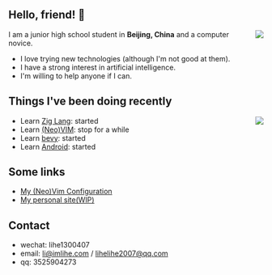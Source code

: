 ## Hello, friend! 👋
<!-- ### Stats -->
<a href="#"><img align="right" src="https://github-readme-stats.vercel.app/api?username=lihe07&count_private=true&show_icons=true&theme=radical"></img></a>

I am a junior high school student in **Beijing, China** and a computer novice.

- I love trying new technologies (although I'm not good at them).
- I have a strong interest in artificial intelligence.
- I'm willing to help anyone if I can.




## Things I've been doing recently
<a href="#"><img align="right" src="https://github-readme-stats.vercel.app/api/top-langs/?username=lihe07&theme=radical&layout=compact"></img></a>


- Learn [Zig Lang](https://ziglang.org/): started
- Learn [(Neo)VIM](https://neovim.io/): stop for a while
- Learn [bevy](https://bevyengine.org/): started
- Learn [Android](https://developer.android.com/): started




## Some links

- [My (Neo)Vim Configuration](https://github.com/lihe07/lihe07/blob/main/init.vim) 
- [My personal site(WIP)](https://www.imlihe.com/)



## Contact

- wechat: lihe1300407
- email:  li@imlihe.com / lihelihe2007@qq.com
- qq: 3525904273
